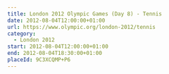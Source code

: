 ```yaml
---
title: London 2012 Olympic Games (Day 8) - Tennis
date: 2012-08-04T12:00:00+01:00
url: https://www.olympic.org/london-2012/tennis
category:
  - London 2012
start: 2012-08-04T12:00:00+01:00
end: 2012-08-04T18:30:00+01:00
placeId: 9C3XCQMP+P6
---
```

